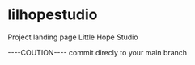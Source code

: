 # lilhopestudio
Project landing page Little Hope Studio

----COUTION----
commit direcly to your main branch
